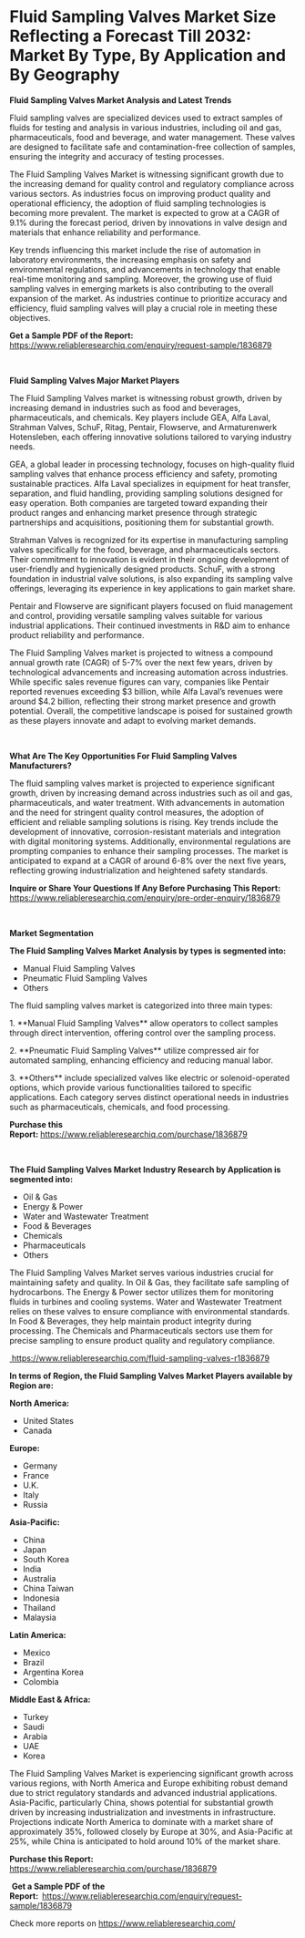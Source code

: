 <p><h1>Fluid Sampling Valves Market Size Reflecting a Forecast Till 2032: Market By Type, By Application and By Geography</h1></p><p><strong>Fluid Sampling Valves Market Analysis and Latest Trends</strong></p>
<p><p>Fluid sampling valves are specialized devices used to extract samples of fluids for testing and analysis in various industries, including oil and gas, pharmaceuticals, food and beverage, and water management. These valves are designed to facilitate safe and contamination-free collection of samples, ensuring the integrity and accuracy of testing processes. </p><p>The Fluid Sampling Valves Market is witnessing significant growth due to the increasing demand for quality control and regulatory compliance across various sectors. As industries focus on improving product quality and operational efficiency, the adoption of fluid sampling technologies is becoming more prevalent. The market is expected to grow at a CAGR of 9.1% during the forecast period, driven by innovations in valve design and materials that enhance reliability and performance. </p><p>Key trends influencing this market include the rise of automation in laboratory environments, the increasing emphasis on safety and environmental regulations, and advancements in technology that enable real-time monitoring and sampling. Moreover, the growing use of fluid sampling valves in emerging markets is also contributing to the overall expansion of the market. As industries continue to prioritize accuracy and efficiency, fluid sampling valves will play a crucial role in meeting these objectives.</p></p>
<p><strong>Get a Sample PDF of the Report:&nbsp;</strong> <a href="https://www.reliableresearchiq.com/enquiry/request-sample/1836879?utm_campaign=3524&utm_medium=2&utm_source=Github&utm_content=ia&utm_term=26032025&utm_id=fluid-sampling-valves">https://www.reliableresearchiq.com/enquiry/request-sample/1836879</a></p>
<p>&nbsp;</p>
<p><strong>Fluid Sampling Valves Major Market Players</strong></p>
<p><p>The Fluid Sampling Valves market is witnessing robust growth, driven by increasing demand in industries such as food and beverages, pharmaceuticals, and chemicals. Key players include GEA, Alfa Laval, Strahman Valves, SchuF, Ritag, Pentair, Flowserve, and Armaturenwerk Hotensleben, each offering innovative solutions tailored to varying industry needs.</p><p>GEA, a global leader in processing technology, focuses on high-quality fluid sampling valves that enhance process efficiency and safety, promoting sustainable practices. Alfa Laval specializes in equipment for heat transfer, separation, and fluid handling, providing sampling solutions designed for easy operation. Both companies are targeted toward expanding their product ranges and enhancing market presence through strategic partnerships and acquisitions, positioning them for substantial growth.</p><p>Strahman Valves is recognized for its expertise in manufacturing sampling valves specifically for the food, beverage, and pharmaceuticals sectors. Their commitment to innovation is evident in their ongoing development of user-friendly and hygienically designed products. SchuF, with a strong foundation in industrial valve solutions, is also expanding its sampling valve offerings, leveraging its experience in key applications to gain market share.</p><p>Pentair and Flowserve are significant players focused on fluid management and control, providing versatile sampling valves suitable for various industrial applications. Their continued investments in R&D aim to enhance product reliability and performance.</p><p>The Fluid Sampling Valves market is projected to witness a compound annual growth rate (CAGR) of 5-7% over the next few years, driven by technological advancements and increasing automation across industries. While specific sales revenue figures can vary, companies like Pentair reported revenues exceeding $3 billion, while Alfa Laval’s revenues were around $4.2 billion, reflecting their strong market presence and growth potential. Overall, the competitive landscape is poised for sustained growth as these players innovate and adapt to evolving market demands.</p></p>
<p>&nbsp;</p>
<p><strong>What Are The Key Opportunities For Fluid Sampling Valves Manufacturers?</strong></p>
<p><p>The fluid sampling valves market is projected to experience significant growth, driven by increasing demand across industries such as oil and gas, pharmaceuticals, and water treatment. With advancements in automation and the need for stringent quality control measures, the adoption of efficient and reliable sampling solutions is rising. Key trends include the development of innovative, corrosion-resistant materials and integration with digital monitoring systems. Additionally, environmental regulations are prompting companies to enhance their sampling processes. The market is anticipated to expand at a CAGR of around 6-8% over the next five years, reflecting growing industrialization and heightened safety standards.</p></p>
<p><strong>Inquire or Share Your Questions If Any Before Purchasing This Report:</strong> <a href="https://www.reliableresearchiq.com/enquiry/pre-order-enquiry/1836879?utm_campaign=3524&utm_medium=2&utm_source=Github&utm_content=ia&utm_term=26032025&utm_id=fluid-sampling-valves">https://www.reliableresearchiq.com/enquiry/pre-order-enquiry/1836879</a></p>
<p>&nbsp;</p>
<p><strong>Market Segmentation</strong></p>
<p><strong>The Fluid Sampling Valves Market Analysis by types is segmented into:</strong></p>
<p><ul><li>Manual Fluid Sampling Valves</li><li>Pneumatic Fluid Sampling Valves</li><li>Others</li></ul></p>
<p><p>The fluid sampling valves market is categorized into three main types: </p><p>1. **Manual Fluid Sampling Valves** allow operators to collect samples through direct intervention, offering control over the sampling process. </p><p>2. **Pneumatic Fluid Sampling Valves** utilize compressed air for automated sampling, enhancing efficiency and reducing manual labor. </p><p>3. **Others** include specialized valves like electric or solenoid-operated options, which provide various functionalities tailored to specific applications. Each category serves distinct operational needs in industries such as pharmaceuticals, chemicals, and food processing.</p></p>
<p><strong>Purchase this Report:&nbsp;</strong><a href="https://www.reliableresearchiq.com/purchase/1836879?utm_campaign=3524&utm_medium=2&utm_source=Github&utm_content=ia&utm_term=26032025&utm_id=fluid-sampling-valves">https://www.reliableresearchiq.com/purchase/1836879</a></p>
<p>&nbsp;</p>
<p><strong>The Fluid Sampling Valves Market Industry Research by Application is segmented into:</strong></p>
<p><ul><li>Oil & Gas</li><li>Energy & Power</li><li>Water and Wastewater Treatment</li><li>Food & Beverages</li><li>Chemicals</li><li>Pharmaceuticals</li><li>Others</li></ul></p>
<p><p>The Fluid Sampling Valves Market serves various industries crucial for maintaining safety and quality. In Oil & Gas, they facilitate safe sampling of hydrocarbons. The Energy & Power sector utilizes them for monitoring fluids in turbines and cooling systems. Water and Wastewater Treatment relies on these valves to ensure compliance with environmental standards. In Food & Beverages, they help maintain product integrity during processing. The Chemicals and Pharmaceuticals sectors use them for precise sampling to ensure product quality and regulatory compliance.</p></p>
<p><a href="https://www.reliableresearchiq.com/fluid-sampling-valves-r1836879?utm_campaign=3524&utm_medium=2&utm_source=Github&utm_content=ia&utm_term=26032025&utm_id=fluid-sampling-valves">&nbsp;https://www.reliableresearchiq.com/fluid-sampling-valves-r1836879</a></p>
<p><strong>In terms of Region, the Fluid Sampling Valves Market Players available by Region are:</strong></p>
<p>
    <p> <strong> North America: </strong>
        <ul>
            <li>United States</li>
            <li>Canada</li>
        </ul>
        </p> 
    <p> <strong> Europe: </strong>
        <ul>
            <li>Germany</li>
            <li>France</li>
            <li>U.K.</li>
            <li>Italy</li>
            <li>Russia</li>
        </ul>
        </p> 
    <p> <strong> Asia-Pacific: </strong>
        <ul>
            <li>China</li>
            <li>Japan</li>
            <li>South Korea</li>
            <li>India</li>
            <li>Australia</li>
            <li>China Taiwan</li>
            <li>Indonesia</li>
            <li>Thailand</li>
            <li>Malaysia</li>
        </ul>
        </p> 
    <p> <strong> Latin America: </strong>
        <ul>
            <li>Mexico</li>
            <li>Brazil</li>
            <li>Argentina Korea</li>
            <li>Colombia</li>
        </ul>
        </p> 
    <p> <strong> Middle East & Africa: </strong>
        <ul>
            <li>Turkey</li>
            <li>Saudi</li>
            <li>Arabia</li>
            <li>UAE</li>
            <li>Korea</li>
        </ul>
    </p>
    </p>
<p><p>The Fluid Sampling Valves Market is experiencing significant growth across various regions, with North America and Europe exhibiting robust demand due to strict regulatory standards and advanced industrial applications. Asia-Pacific, particularly China, shows potential for substantial growth driven by increasing industrialization and investments in infrastructure. Projections indicate North America to dominate with a market share of approximately 35%, followed closely by Europe at 30%, and Asia-Pacific at 25%, while China is anticipated to hold around 10% of the market share.</p></p>
<p><strong>Purchase this Report: </strong><a href="https://www.reliableresearchiq.com/purchase/1836879?utm_campaign=3524&utm_medium=2&utm_source=Github&utm_content=ia&utm_term=26032025&utm_id=fluid-sampling-valves">https://www.reliableresearchiq.com/purchase/1836879</a></p>
<p>&nbsp;<strong>Get a Sample PDF of the Report:&nbsp;&nbsp;</strong><a href="https://www.reliableresearchiq.com/enquiry/request-sample/1836879?utm_campaign=3524&utm_medium=2&utm_source=Github&utm_content=ia&utm_term=26032025&utm_id=fluid-sampling-valves">https://www.reliableresearchiq.com/enquiry/request-sample/1836879</a></p>
<p><strong></strong></p>
<p>Check more reports on <a href="https://www.reliableresearchiq.com/?utm_campaign=3524&utm_medium=2&utm_source=Github&utm_content=ia&utm_term=26032025&utm_id=fluid-sampling-valves">https://www.reliableresearchiq.com/</a></p>